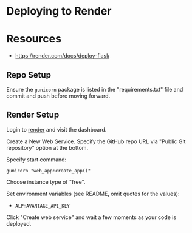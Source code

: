 # Deploying to Render

# Resources

  + https://render.com/docs/deploy-flask

## Repo Setup

Ensure the `gunicorn` package is listed in the "requirements.txt" file and commit and push before moving forward.

## Render Setup

Login to [render](https://dashboard.render.com) and visit the dashboard.

Create a New Web Service. Specify the GitHub repo URL via "Public Git repository" option at the bottom.

Specify start command:

```
gunicorn "web_app:create_app()"
```

Choose instance type of "free".

Set environment variables (see README, omit quotes for the values):
  + `ALPHAVANTAGE_API_KEY`


Click "Create web service" and wait a few moments as your code is deployed.
